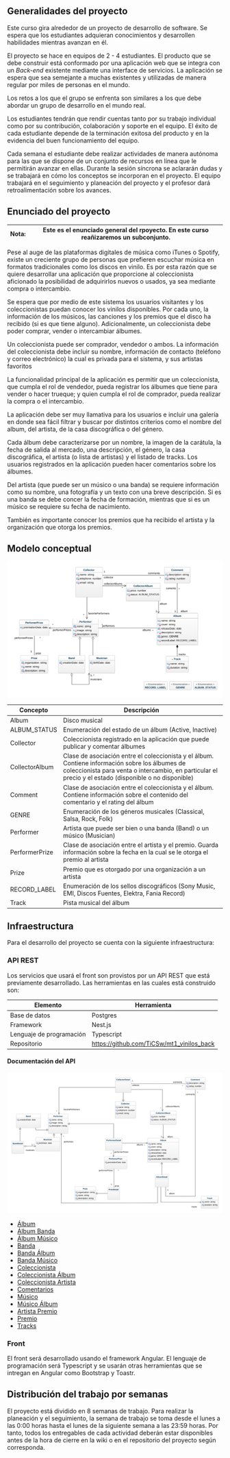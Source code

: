 ## Generalidades del proyecto

Este curso gira alrededor de un proyecto de desarrollo de software. Se espera que los estudiantes adquieran conocimientos y desarrollen habilidades mientras avanzan en él.

El proyecto se hace en equipos de 2 - 4 estudiantes. El producto que se debe construir está conformado por una aplicación web que se integra con un _Back-end_ existente mediante una interface de servicios. La aplicación se espera que sea semejante a muchas existentes y utilizadas de manera regular por miles de personas en el mundo.

Los retos a los que el grupo se enfrenta son similares a los que debe abordar un grupo de desarrollo en el mundo real.

Los estudiantes tendrán que rendir cuentas tanto por su trabajo individual como por su contribución, colaboración y soporte en el equipo. El éxito de cada estudiante depende de la terminación exitosa del producto y en la evidencia del buen funcionamiento del equipo.

Cada semana el estudiante debe realizar actividades de manera autónoma para las que se dispone de un conjunto de recursos en línea que le permitirán avanzar en ellas. Durante la sesión síncrona se aclararán dudas y se trabajará en cómo los conceptos se incorporan en el proyecto. El equipo trabajará en el seguimiento y planeación del proyecto y el profesor dará retroalimentación sobre los avances.

## Enunciado del proyecto

|Nota:| Este es el enunciado general del rpoyecto. En este curso reañizaremos un subconjunto.|
|---|---|

Pese al auge de las plataformas digitales de música como iTunes o Spotify, existe un creciente grupo de personas que prefieren escuchar música en formatos tradicionales como los discos en vinilo. Es por esta razón que se quiere desarrollar una aplicación que proporcione al coleccionista aficionado la posibilidad de adquirirlos nuevos o usados, ya sea mediante compra o intercambio.

Se espera que por medio de este sistema los usuarios visitantes y los coleccionistas puedan conocer los vinilos disponibles. Por cada uno, la información de los músicos, las canciones y los premios que el disco ha recibido (si es que tiene alguno). Adicionalmente, un coleccionista debe poder comprar, vender o intercambiar álbumes.

Un coleccionista puede ser comprador, vendedor o ambos. La información del coleccionista debe incluir su nombre, información de contacto (teléfono y correo electrónico) la cual es privada para el sistema, y sus artistas favoritos

La funcionalidad principal de la aplicación es permitir que un coleccionista, que cumpla el rol de vendedor, pueda registrar los álbumes que tiene para vender o hacer trueque; y quien cumpla el rol de comprador, pueda realizar la compra o el intercambio.

La aplicación debe ser muy llamativa para los usuarios e incluir una galería en donde sea fácil filtrar y buscar por distintos criterios como el nombre del album, del artista, de la casa discográfica o del género.

Cada álbum debe caracterizarse por un nombre, la imagen de la carátula, la fecha de salida al mercado, una descripción, el género, la casa discográfica, el artista (o lista de artistas) y el listado de tracks. Los usuarios registrados en la aplicación pueden hacer comentarios sobre los álbumes.

Del artista (que puede ser un músico o una banda) se requiere información como su nombre, una fotografía y un texto con una breve descripción. Si es una banda se debe concer la fecha de formación, mientras que si es un músico se requiere su fecha de nacimiento.

También es importante conocer los premios que ha recibido el artista y la organización que otorga los premios.

## Modelo conceptual

![](./assets/images/ConceptualModel.png)

| Concepto       | Descripción                                                                                                                                                                                               |
| -------------- | --------------------------------------------------------------------------------------------------------------------------------------------------------------------------------------------------------- |
| Album          | Disco musical                                                                                                                                                                                             |
| ALBUM_STATUS   | Enumeración del estado de un álbum (Active, Inactive)                                                                                                                                                                       |
| Collector      | Coleccionista registrado en la aplicación que puede publicar y comentar álbumes                                                                                                                           |
| CollectorAlbum | Clase de asociación entre el coleccionista y el álbum. Contiene información sobre los álbumes de coleccionista para venta o intercambio, en particular el precio y el estado (disponible o no disponible) |
| Comment        | Clase de asociación entre el coleccionista y el álbum. Contiene información sobre el contenido del comentario y el rating del álbum                                                                       |
| GENRE          | Enumeración de los géneros musicales (Classical, Salsa, Rock, Folk)                                                                                                                                                                      |
| Performer      | Artista que puede ser bien o una banda (Band) o un músico (Musician)                                                                                                                                      |
| PerformerPrize | Clase de asociación entre el artista y el premio. Guarda información sobre la fecha en la cual se le otorga el premio al artista                                                                          |
| Prize          | Premio que es otorgado por una organización a un artista                                                                                                                                                  |
| RECORD_LABEL   | Enumeración de los sellos discográficos (Sony Music, EMI, Discos Fuentes, Elektra, Fania Record)                                                                                                                                                                  |
| Track          | Pista musical del álbum                                                                                                                                                                                   |

## Infraestructura

Para el desarrollo del proyecto se cuenta con la siguiente infraestructura:

### API REST

Los servicios que usará el front son provistos por un API REST que está previamente desarrollado. Las herramientas en las cuales está construido son:

| Elemento                 | Herramienta                               |
| ------------------------ | ----------------------------------------- |
| Base de datos            | Postgres                                  |
| Framework                | Nest.js                                   |
| Lenguaje de programación | Typescript                                |
| Repositorio              | https://github.com/TiCSw/mt1_vinilos_back |

#### Documentación del API

![](./assets/images/DTOModel.png)

- [Álbum](https://documenter.getpostman.com/view/8840688/TWDUqdPw)
- [Álbum Banda](https://documenter.getpostman.com/view/8840688/TWDUqdvr)
- [Álbum Músico](https://documenter.getpostman.com/view/8840688/TWDUqdvs)
- [Banda](https://documenter.getpostman.com/view/8840688/TWDUqdvu)
- [Banda Álbum](https://documenter.getpostman.com/view/8840688/TWDUqdvw)
- [Banda Músico](https://documenter.getpostman.com/view/8840688/TWDUqdvx)
- [Coleccionista](https://documenter.getpostman.com/view/8840688/TWDUqe1E)
- [Coleccionista Álbum](https://documenter.getpostman.com/view/8840688/TWDUqe1G)
- [Coleccionista Artista](https://documenter.getpostman.com/view/8840688/TWDUqe1J)
- [Comentarios](https://documenter.getpostman.com/view/8840688/TWDUqe1K)
- [Músico](https://documenter.getpostman.com/view/8840688/TWDUqe1N)
- [Músico Álbum](https://documenter.getpostman.com/view/8840688/TWDUqe5d)
- [Artista Premio](https://documenter.getpostman.com/view/8840688/TWDUqe5f)
- [Premio](https://documenter.getpostman.com/view/8840688/TWDUqe5g)
- [Tracks](https://documenter.getpostman.com/view/8840688/TWDUqe5i)

### Front

El front será desarrollado usando el framework Angular. El lenguaje de programación será Typescript y se usarán otras herramientas que se intregan en Angular como Bootstrap y Toastr.

## Distribución del trabajo por semanas

El proyecto está dividido en 8 semanas de trabajo. Para realizar la planeación y el seguimiento, la semana de trabajo se toma desde el lunes a las 0:00 horas hasta el lunes de la siguiente semana a las 23:59 horas. Por tanto, todos los entregables de cada actividad deberán estar disponibles antes de la hora de cierre en la wiki o en el repositorio del proyecto según corresponda.

